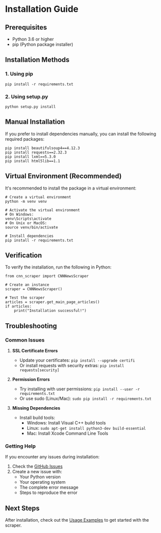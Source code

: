 # Installation Guide

## Prerequisites

- Python 3.6 or higher
- pip (Python package installer)

## Installation Methods

### 1. Using pip

    pip install -r requirements.txt

### 2. Using setup.py

    python setup.py install

## Manual Installation

If you prefer to install dependencies manually, you can install the following required packages:

    pip install beautifulsoup4==4.12.3
    pip install requests==2.32.3
    pip install lxml==5.3.0
    pip install html5lib==1.1

## Virtual Environment (Recommended)

It's recommended to install the package in a virtual environment:

    # Create a virtual environment
    python -m venv venv

    # Activate the virtual environment
    # On Windows:
    venv\Scripts\activate
    # On Unix or MacOS:
    source venv/bin/activate

    # Install dependencies
    pip install -r requirements.txt

## Verification

To verify the installation, run the following in Python:

    from cnn_scraper import CNNNewsScraper

    # Create an instance
    scraper = CNNNewsScraper()

    # Test the scraper
    articles = scraper.get_main_page_articles()
    if articles:
        print("Installation successful!")

## Troubleshooting

### Common Issues

1. **SSL Certificate Errors**
   - Update your certificates: `pip install --upgrade certifi`
   - Or install requests with security extras: `pip install requests[security]`

2. **Permission Errors**
   - Try installing with user permissions: `pip install --user -r requirements.txt`
   - Or use sudo (Linux/Mac): `sudo pip install -r requirements.txt`

3. **Missing Dependencies**
   - Install build tools:
     - Windows: Install Visual C++ build tools
     - Linux: `sudo apt-get install python3-dev build-essential`
     - Mac: Install Xcode Command Line Tools

### Getting Help

If you encounter any issues during installation:

1. Check the [GitHub Issues](https://github.com/cory-kujawski-engineer/cnn_scraper/issues)
2. Create a new issue with:
   - Your Python version
   - Your operating system
   - The complete error message
   - Steps to reproduce the error

## Next Steps

After installation, check out the [Usage Examples](examples.md) to get started with the scraper.